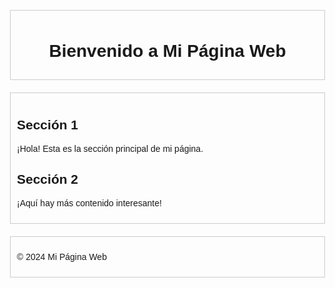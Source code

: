 <!DOCTYPE html>
<html lang="es">
<head>
    <meta charset="UTF-8">
    <meta name="viewport" content="width=device-width, initial-scale=1.0">
    <title>Mi Página Web</title>
    <style>
        body {
            font-family: Arial, sans-serif;
            margin: 20px;
            padding: 20px;
        }
        header, main, footer {
            margin-bottom: 20px;
            border: 1px solid #ccc;
            padding: 10px;
        }
    </style>
</head>
<body>
    <header>
        <h1>Bienvenido a Mi Página Web</h1>
    </header>
    <main>
        <section>
            <h2>Sección 1</h2>
            <p>¡Hola! Esta es la sección principal de mi página.</p>
        </section>
        <section>
            <h2>Sección 2</h2>
            <p>¡Aquí hay más contenido interesante!</p>
        </section>
    </main>
    <footer>
        <p>&copy; 2024 Mi Página Web</p>
    </footer>
</body>
</html>
